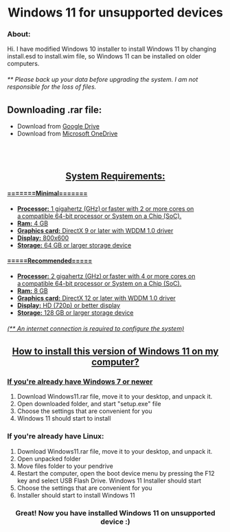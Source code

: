 <h1 align="center">Windows 11 for unsupported devices</h1>

<h3>About:</h3>
<a>Hi. I have modified Windows 10 installer to install Windows 11 by changing install.esd to install.wim file, so Windows 11 can be installed on older computers.</a>
<br>
<h6>** Please back up your data before upgrading the system. I am not responsible for the loss of files.</h6>

<h2>Downloading .rar file:</h2>
<ul>
  <li><a>Download from </a><a href="https://drive.google.com/u/0/uc?export=download&confirm=ZuoG&id=1jQdRmUnrm1aW3J2DSMfznMAXzO9ozzq-">Google Drive</li>
  <li><a>Download from </a><a href="https://1drv.ms/u/s!AuQL__qV6kxdgQC_gnK9S4U9oJ4a?e=xUTH4K">Microsoft OneDrive</li>
</ul>
<br>




<br>

<h2 align="center">System Requirements:</h2>
<h4><b>=======Minimal=======</b></h4>
<ul>
  <li><b>Processor:</b> 1 gigahertz (GHz) or faster with 2 or more cores on a compatible 64-bit processor or System on a Chip (SoC).</li>
  <li><b>Ram:</b> 4 GB</li>
  <li><b>Graphics card:</b> DirectX 9 or later with WDDM 1.0 driver</li>
  <li><b>Display:</b> 800x600</li>
  <li><b>Storage:</b> 64 GB or larger storage device</li>
  </ul>

<h4><b>=====Recommended=====</b></h4>

<ul>
  <li><b>Processor:</b> 2 gigahertz (GHz) or faster with 4 or more cores on a compatible 64-bit processor or System on a Chip (SoC).</li>
  <li><b>Ram:</b> 8 GB</li>
  <li><b>Graphics card:</b> DirectX 12 or later with WDDM 1.0 driver</li>
  <li><b>Display:</b> HD (720p) or better display</li>
  <li><b>Storage:</b> 128 GB or larger storage device</li>
  </ul>
  
<h6>(** An internet connection is required to configure the system)</h6>

<h2 align="center">How to install this version of Windows 11 on my computer?</h2>
  <h3>If you're already have Windows 7 or newer</h3>
   <ol>  
     <li><a>Download Windows11.rar file, move it to your desktop, and unpack it.</a></li>
     <li>Open downloaded folder, and start "setup.exe" file</li>
     <li>Choose the settings that are convenient for you</li>
     <li>Windows 11 should start to install</li>
   </ol>

 <h3>If you're already have Linux:</h3>
   <ol>  
     <li><a>Download Windows11.rar file, move it to your desktop, and unpack it.</a></li>
     <li>Open unpacked folder</li>
     <li>Move files folder to your pendrive</li>
     <li>Restart the computer, open the boot device menu by pressing the F12 key and select USB Flash Drive. Windows 11 Installer should start</li>
     <li>Choose the settings that are convenient for you</li>
     <li>Installer should start to install Windows 11</li>
   </ol>

<h3 align="center">Great! Now you have installed Windows 11 on unsupported device :)</h3>
